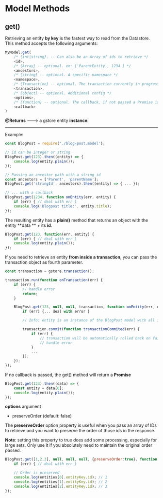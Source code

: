 # Model Methods

## get()

Retrieving an entity **by key** is the fastest way to read from the Datastore.  
This method accepts the following arguments:

```js
MyModel.get(
    /* {int|string}. -- Can also be an Array of ids to retrieve */
    <id>,
    /* {Array} -- optional. ex: ['ParentEntity', 1234 ] */
    <ancestors>,
    /* {string} -- optional. A specific namespace */
    <namespace>,
    /* {Transaction} -- optional. The transaction currently in progress */
    <transaction>,
    /* {object} -- optional. Additional config */
    <options>,
    /* {function} -- optional. The callback, if not passed a Promise is returned */
    <callback>
)
```

**@Returns** ---> a gstore entity **instance**.

---

Example:

```js
const BlogPost = require('./blog-post.model');

// id can be integer or string
BlogPost.get(123).then((entity) => {
    console.log(entity.plain());
});

// Passing an ancestor path with a string id
const ancestors = ['Parent', 'parentName'];
BlogPost.get('stringId', ancestors).then((entity) => { ... });

// ... with a callback
BlogPost.get(1234, function onEntity(err, entity) {
    if (err) { // deal with err }
    console.log('Blogpost title:', entity.title);
});
```

The resulting entity has a **plain\(\)** method that returns an object with the entity **data ** + its **id**.

```js
BlogPost.get(123, function(err, entity) {
    if (err) { // deal with err }
    console.log(entity.plain());
});
```

If you need to retrieve an entity **from inside a transaction**, you can pass the transaction object as fourth parameter.

```js
const transaction = gstore.transaction();

transaction.run(function onTransaction(err) {
    if (err) {
        // handle error
        return;
    }

    BlogPost.get(123, null, null, transaction, function onEntity(err, entity) {
        if (err) {... deal with error }

        // Info: entity is an instance of the BlogPost model with all its properties & methods

        transaction.commit(function transactionCommited(err) {
            if (err) {
                // transaction will be automatically rolled back on failure
                // handle error
            }
            ...
        });
    });
});
```

If no callback is passed, the get\(\) method will return a **Promise**

```js
BlogPost.get(123).then((data) => {
    const entity = data[0];
    console.log(entity.plain());
});
```

**options** argument

  - preserveOrder (default: false)
    
The **preserveOrder** option property is useful when you pass an array of IDs to retrieve and you want to preserve the order of those ids in the response.

**Note**: setting this property to true does add some processing, especially for large sets. Only use it if you absolutely need to maintain the original order passed.

```js
BlogPost.get([1,2,3], null, null, null, {preserveOrder:true}, function(err, entities) {
    if (err) { // deal with err }

    // Order is preserved
    console.log(entities[0].entityKey.id); // 1
    console.log(entities[1].entityKey.id); // 2
    console.log(entities[2].entityKey.id); // 3
});
```



